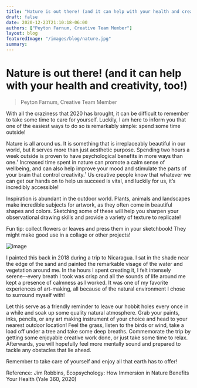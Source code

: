 ```yaml
---
title: "Nature is out there! (and it can help with your health and creativity, too!)"
draft: false
date: 2020-12-23T21:10:18-06:00
authors: ["Peyton Farnum, Creative Team Member"]
layout: blog
featuredImage: "/images/blog/nature.jpg"
summary:
---
```


# Nature is out there! (and it can help with your health and creativity, too!)
> Peyton Farnum, Creative Team Member

With  all the craziness that 2020 has brought, it can be difficult to  remember to take some time to care for yourself. Luckily, I am here to  inform you that one of the easiest ways to do so is remarkably simple:  spend some time outside!

Nature  is all around us. It is something that is irreplaceably beautiful in  our world, but it serves more than just aesthetic purpose. Spending two  hours a week outside is proven to have psychological benefits in more  ways than one.¹ Increased time spent in nature can promote a calm sense  of wellbeing, and can also help improve your mood and stimulate the  parts of your brain that control creativity.¹ Us creative people know  that whatever we can get our hands on to help us succeed is vital, and  luckily for us, it’s incredibly accessible! 

Inspiration is  abundant in the outdoor world. Plants, animals and landscapes make  incredible subjects for artwork, as they often come in beautiful shapes  and colors. Sketching some of these will help you sharpen your  observational drawing skills and provide a variety of texture to  replicate!

Fun tip: collect flowers or leaves and press them in your sketchbook! They might make good use in a collage or other projects!

![image](/images/blog/post/peyton.jpg#blog)

I  painted this back in 2018 during a trip to Nicaragua. I sat in the  shade near the edge of the sand and painted the remarkable visage of the  water and vegetation around me. In the hours I spent creating it, I  felt intensely serene--every breath I took was crisp and all the sounds  of life around me kept a presence of calmness as I worked. It was one of  my favorite experiences of art-making, all because of the natural  environment I chose to surround myself with!

Let this serve as a  friendly reminder to leave our hobbit holes every once in a while and  soak up some quality natural atmosphere. Grab your paints, inks,  pencils, or any art making instrument of your choice and head to your  nearest outdoor location! Feel the grass, listen to the birds or wind,  take a load off under a tree and take some deep breaths. Commemorate the  trip by getting some enjoyable creative work done, or just take some  time to relax. Afterwards, you will hopefully feel more mentally sound  and prepared to tackle any obstacles that lie ahead.

Remember to take care of yourself and enjoy all that earth has to offer!

Reference: Jim Robbins, Ecopsychology: How Immersion in Nature Benefits Your Health (Yale 360, 2020)